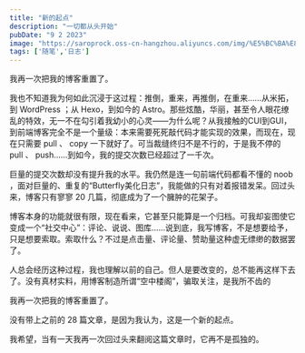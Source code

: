 ```yaml
---
title: "新的起点"
description: "一切都从头开始"
pubDate: "9 2 2023"
image: "https://saroprock.oss-cn-hangzhou.aliyuncs.com/img/%E5%BC%BA%E8%BF%9E%E9%80%9A%E5%88%86%E9%87%8F.jpg"
tags: ['随笔','日志']
---
```


我再一次把我的博客重置了。

我也不知道我为何如此沉浸于这过程：推倒，重来，再推倒，在重来……从米拓，到 WordPress ；从 Hexo，到如今的 Astro。那些炫酷，华丽，甚至令人眼花缭乱的特效，无一不在勾引着我幼小的心灵——为什么呢？从我接触的CUI到GUI，到前端博客完全不是一个量级：本来需要死死敲代码才能实现的效果，而现在，现在只需要 pull 、 copy 一下就好了。可当裁缝终归不是不行的，于是我不停的 pull 、 push……到如今，我的提交次数已经超过了一千次。

巨量的提交次数却没有提升我的水平。我仍然是连一句前端代码都看不懂的 noob ，面对巨量的、重复的“Butterfly美化日志”，我能做的只有对着报错发呆。回过头来，博客只有寥寥 20 几篇，彻底成为了一个臃肿的花架子。

博客本身的功能就很有限，现在看来，它甚至只能算是一个归档。可我却妄图使它变成一个“社交中心”：评论、说说、图库……说到底，我写博客，不是想要给予，只是想要索取。索取什么？不过是点击量、评论量、赞助量这种虚无缥缈的数据罢了。

人总会经历这种过程，我也理解以前的自己。但人是要改变的，总不能再这样下去了。没有真材实料，用博客制造所谓“空中楼阁”，骗取关注，是我所不齿的

我再一次把我的博客重置了。

没有带上之前的 28 篇文章，是因为我认为，这是一个新的起点。

我希望，当有一天我再一次回过头来翻阅这篇文章时，它再不是孤独的。
